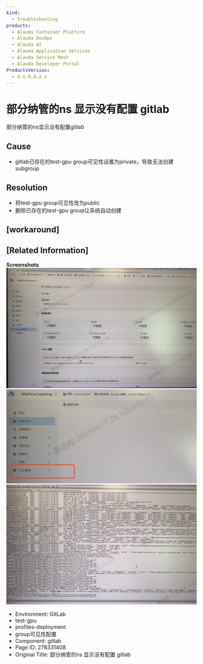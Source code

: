 ```yaml
---
kind:
  - Troubleshooting
products:
  - Alauda Container Platform
  - Alauda DevOps
  - Alauda AI
  - Alauda Application Services
  - Alauda Service Mesh
  - Alauda Developer Portal
ProductsVersion:
  - 4.1.0,4.2.x
---
```

<!-- A type of document that involves encountering a fault, diagnosing it, performing root cause analysis, and providing solutions. -->

# 部分纳管的ns 显示没有配置 gitlab

部分纳管的ns显示没有配置gitlab

## Cause
- gitlab已存在的test-gpu group可见性设置为private，导致无法创建subgroup

## Resolution
- 将test-gpu group可见性改为public
- 删除已存在的test-gpu group让系统自动创建

## [workaround]

## [Related Information]
**Screenshots**
![](assets/bu-fen-na-guan-de-ns-xian-shi-mei-you-pei-zhi-gitlab/image-2025-4-18_10-1-18.png)
![](assets/bu-fen-na-guan-de-ns-xian-shi-mei-you-pei-zhi-gitlab/image-2025-4-18_10-1-33.png)
![](assets/bu-fen-na-guan-de-ns-xian-shi-mei-you-pei-zhi-gitlab/image-2025-4-18_10-2-53.png)
- Environment: GitLab
- test-gpu
- profiles-deployment
- group可见性配置
- Component: gitlab
- Page ID: 278331408
- Original Title: 部分纳管的ns 显示没有配置 gitlab
